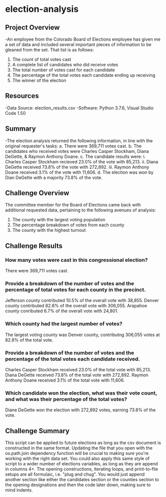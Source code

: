 # election-analysis
## Project Overview
-An employee from the Colorado Board of Elections employee has given me a set of data and included several important pieces of information to be gleaned from the set. That list is as follows:
1. The count of total votes cast
2. A complete list of candidates who did receive votes
3. The total number of votes cast for each candidate
4. The percentage of the total votes each candidate ending up receiving
5. The winner of the election
## Resources
-Data Source: election_results.csv
-Software: Python 3.7.6, Visual Studio Code 1.50
## Summary
-The election analysis returned the following information, in line with the original requester's tasks:
a. There were 369,711 votes cast.
b. The candidates who received votes were Charles Casper Stockham, Diana DeGette, & Raymon Anthony Doane.
c. The candidate results were:
  i. Charles Casper Stockham recieved 23.0% of the vote with 85,213.
  ii. Diana DeGette received 73.8% of the vote with 272,892.
  iii. Raymon Anthony Doane received 3.1% of the vote with 11,606.
d. The election was won by Dian DeGette with a majority 73.8% of the vote.
## Challenge Overview
The committee member for the Board of Elections came back with additional requested data, pertaining to the following avenues of analysis:
1. The county with the largest voting population
2. The percentage breakdown of votes from each county
3. The county with the highest turnout
## Challenge Results
### How many votes were cast in this congressional election?
There were 369,711 votes cast.
### Provide a breakdown of the number of votes and the percentage of total votes for each county in the precinct.
Jefferson county contributed 10.5% of the overall vote with 38,855.
Denver county contributed 82.8% of the overall vote with 306,055.
Arapahoe county conributed 6.7% of the overall vote with 24,801.
### Which county had the largest number of votes?
The largest voting county was Denver county, contributng 306,055 votes at 82.8% of the total vote.
### Provide a breakdown of the number of votes and the percentage of the total votes each candidate received.
Charles Casper Stockham received 23.0% of the total vote with 85,213.
Diana DeGette received 73.8% of the total vote with 272,892.
Raymon Anthony Doane received 3.1% of the total vote with 11,606.
### Which candidate won the election, what was their vote count, and what was their percentage of the total votes?
Diane DeGette won the election with 272,892 votes, earning 73.8% of the vote.
## Challenge Summary
This script can be applied to future elections as long as the csv document is constructed in the same format. Updating the file that you open with the os.path.join dependency function will be crucial to making sure you're working with the right data set.
You could also apply this same style of script to a wider number of elections variables, as long as they are append in columns 4+. The opening constructions, iterating loops, and print-to-file setups are all formulaic, i.e. "plug and chug". You would just append another section like either the candidates section or the counties section to the opening designations and then the code later down, making sure to mind indents.